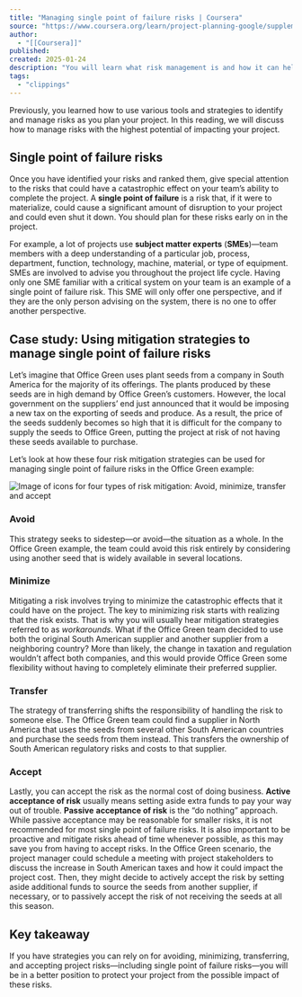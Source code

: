 ```yaml
---
title: "Managing single point of failure risks | Coursera"
source: "https://www.coursera.org/learn/project-planning-google/supplement/evShe/managing-single-point-of-failure-risks"
author:
  - "[[Coursera]]"
published:
created: 2025-01-24
description: "You will learn what risk management is and how it can help prevent project failure, what tools can help identify and manage risks, how to identify different types of risks and measure their impact on a project, and how to use a risk management ..."
tags:
  - "clippings"
---
```

Previously, you learned how to use various tools and strategies to identify and manage risks as you plan your project. In this reading, we will discuss how to manage risks with the highest potential of impacting your project.

## **Single point of failure risks**

Once you have identified your risks and ranked them, give special attention to the risks that could have a catastrophic effect on your team’s ability to complete the project. A **single point of failure** is a risk that, if it were to materialize, could cause a significant amount of disruption to your project and could even shut it down. You should plan for these risks early on in the project. 

For example, a lot of projects use **subject matter experts** (**SMEs**)—team members with a deep understanding of a particular job, process, department, function, technology, machine, material, or type of equipment. SMEs are involved to advise you throughout the project life cycle. Having only one SME familiar with a critical system on your team is an example of a single point of failure risk. This SME will only offer one perspective, and if they are the only person advising on the system, there is no one to offer another perspective. 

## **Case study: Using mitigation strategies to manage single point of failure risks**

Let’s imagine that Office Green uses plant seeds from a company in South America for the majority of its offerings. The plants produced by these seeds are in high demand by Office Green’s customers. However, the local government on the suppliers’ end just announced that it would be imposing a new tax on the exporting of seeds and produce. As a result, the price of the seeds suddenly becomes so high that it is difficult for the company to supply the seeds to Office Green, putting the project at risk of not having these seeds available to purchase.

Let’s look at how these four risk mitigation strategies can be used for managing single point of failure risks in the Office Green example:

![Image of icons for four types of risk mitigation: Avoid, minimize, transfer and accept](https://d3c33hcgiwev3.cloudfront.net/imageAssetProxy.v1/V4pzz7mfQcuKc8-5n1HLXA_e03574beef7c42d8ae8ae4b5b4cd32b0_Four-types-of-risk-mitigation.png?expiry=1737849600000&hmac=JZG9zTMRBfcAnmRODC-rZnwiV0NtaSu3nQeKk9DEYDo)

### **Avoid**  

This strategy seeks to sidestep—or avoid—the situation as a whole. In the Office Green example, the team could avoid this risk entirely by considering using another seed that is widely available in several locations.

### **Minimize**  

Mitigating a risk involves trying to minimize the catastrophic effects that it could have on the project. The key to minimizing risk starts with realizing that the risk exists. That is why you will usually hear mitigation strategies referred to as *workarounds*. What if the Office Green team decided to use both the original South American supplier and another supplier from a neighboring country? More than likely, the change in taxation and regulation wouldn’t affect both companies, and this would provide Office Green some flexibility without having to completely eliminate their preferred supplier.

### **Transfer** 

The strategy of transferring shifts the responsibility of handling the risk to someone else. The Office Green team could find a supplier in North America that uses the seeds from several other South American countries and purchase the seeds from them instead. This transfers the ownership of South American regulatory risks and costs to that supplier.

### **Accept** 

Lastly, you can accept the risk as the normal cost of doing business. **Active** **acceptance of risk** usually means setting aside extra funds to pay your way out of trouble. **Passive** **acceptance of risk** is the “do nothing” approach. While passive acceptance may be reasonable for smaller risks, it is not recommended for most single point of failure risks. It is also important to be proactive and mitigate risks ahead of time whenever possible, as this may save you from having to accept risks. In the Office Green scenario, the project manager could schedule a meeting with project stakeholders to discuss the increase in South American taxes and how it could impact the project cost. Then, they might decide to actively accept the risk by setting aside additional funds to source the seeds from another supplier, if necessary, or to passively accept the risk of not receiving the seeds at all this season.

## **Key takeaway**

If you have strategies you can rely on for avoiding, minimizing, transferring, and accepting project risks—including single point of failure risks—you will be in a better position to protect your project from the possible impact of these risks.